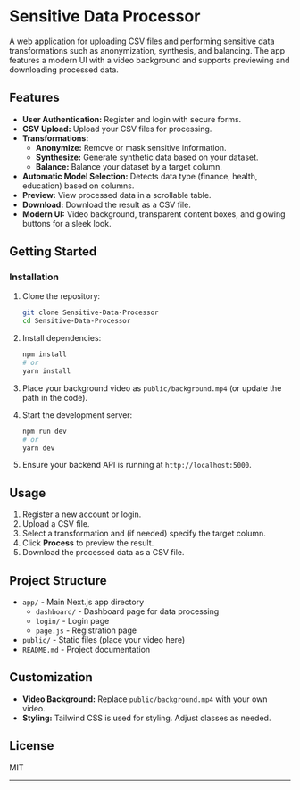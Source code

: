 # Sensitive Data Processor

A web application for uploading CSV files and performing sensitive data transformations such as anonymization, synthesis, and balancing. The app features a modern UI with a video background and supports previewing and downloading processed data.

## Features

- **User Authentication:** Register and login with secure forms.
- **CSV Upload:** Upload your CSV files for processing.
- **Transformations:**
  - **Anonymize:** Remove or mask sensitive information.
  - **Synthesize:** Generate synthetic data based on your dataset.
  - **Balance:** Balance your dataset by a target column.
- **Automatic Model Selection:** Detects data type (finance, health, education) based on columns.
- **Preview:** View processed data in a scrollable table.
- **Download:** Download the result as a CSV file.
- **Modern UI:** Video background, transparent content boxes, and glowing buttons for a sleek look.

## Getting Started

### Installation

1. Clone the repository:
   ```bash
   git clone Sensitive-Data-Processor
   cd Sensitive-Data-Processor
   ```

2. Install dependencies:
   ```bash
   npm install
   # or
   yarn install
   ```

3. Place your background video as `public/background.mp4` (or update the path in the code).

4. Start the development server:
   ```bash
   npm run dev
   # or
   yarn dev
   ```

5. Ensure your backend API is running at `http://localhost:5000`.

## Usage

1. Register a new account or login.
2. Upload a CSV file.
3. Select a transformation and (if needed) specify the target column.
4. Click **Process** to preview the result.
5. Download the processed data as a CSV file.

## Project Structure

- `app/` - Main Next.js app directory
  - `dashboard/` - Dashboard page for data processing
  - `login/` - Login page
  - `page.js` - Registration page
- `public/` - Static files (place your video here)
- `README.md` - Project documentation

## Customization

- **Video Background:** Replace `public/background.mp4` with your own video.
- **Styling:** Tailwind CSS is used for styling. Adjust classes as needed.

## License

MIT

---

